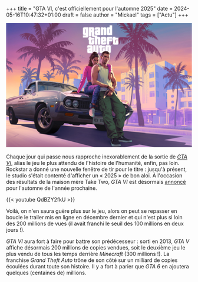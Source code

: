 +++
title = "GTA VI, c'est officiellement pour l'automne 2025"
date = 2024-05-16T10:47:32+01:00
draft = false
author = "Mickael"
tags = ["Actu"]
+++

![GTA VI](GTA.jpg "")

Chaque jour qui passe nous rapproche inexorablement de la sortie de [*GTA VI*](https://www.rockstargames.com/fr/VI), alias le jeu le plus attendu de l'histoire de l'humanité, enfin, pas loin. Rockstar a donné une nouvelle fenêtre de tir pour le titre : jusqu'à présent, le studio s'était contenté d'afficher un « 2025 » de bon aloi. À l'occasion des résultats de la maison mère Take Two, *GTA VI* est désormais [annoncé](https://ir.take2games.com/static-files/e357ad06-0762-4e80-b80c-e3869252fdfe) pour l'automne de l'année prochaine.

{{< youtube QdBZY2fkU >}} 

Voilà, on n'en saura guère plus sur le jeu, alors on peut se repasser en boucle le trailer mis en ligne en décembre dernier et qui n'est plus si loin des 200 millions de vues (il avait franchi le seuil des 100 millions en deux jours !). 

*GTA VI* aura fort à faire pour battre son prédécesseur : sorti en 2013, *GTA V* affiche désormais 200 millions de copies vendues, soit le deuxième jeu le plus vendu de tous les temps derrière *Minecraft* (300 millions !). La franchise *Grand Theft Auto* trône de son côté sur un milliard de copies écoulées durant toute son histoire. Il y a fort à parier que *GTA 6* en ajoutera quelques (centaines de) millions.